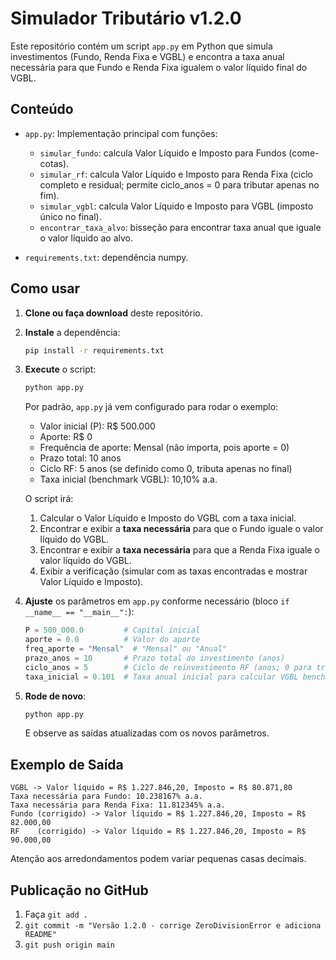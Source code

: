# Simulador Tributário v1.2.0

Este repositório contém um script `app.py` em Python que simula investimentos (Fundo, Renda Fixa e VGBL) e encontra a taxa anual necessária para que Fundo e Renda Fixa igualem o valor líquido final do VGBL.

## Conteúdo

- `app.py`: Implementação principal com funções:
  - `simular_fundo`: calcula Valor Líquido e Imposto para Fundos (come-cotas).
  - `simular_rf`: calcula Valor Líquido e Imposto para Renda Fixa (ciclo completo e residual; permite ciclo_anos = 0 para tributar apenas no fim).
  - `simular_vgbl`: calcula Valor Líquido e Imposto para VGBL (imposto único no final).
  - `encontrar_taxa_alvo`: bisseção para encontrar taxa anual que iguale o valor líquido ao alvo.

- `requirements.txt`: dependência numpy.

## Como usar

1. **Clone ou faça download** deste repositório.

2. **Instale** a dependência:
   ```bash
   pip install -r requirements.txt
   ```

3. **Execute** o script:
   ```bash
   python app.py
   ```

   Por padrão, `app.py` já vem configurado para rodar o exemplo:
   - Valor inicial (P): R$ 500.000
   - Aporte: R$ 0
   - Frequência de aporte: Mensal (não importa, pois aporte = 0)
   - Prazo total: 10 anos
   - Ciclo RF: 5 anos  (se definido como 0, tributa apenas no final)
   - Taxa inicial (benchmark VGBL): 10,10% a.a.

   O script irá:
   1. Calcular o Valor Líquido e Imposto do VGBL com a taxa inicial.
   2. Encontrar e exibir a **taxa necessária** para que o Fundo iguale o valor líquido do VGBL.
   3. Encontrar e exibir a **taxa necessária** para que a Renda Fixa iguale o valor líquido do VGBL.
   4. Exibir a verificação (simular com as taxas encontradas e mostrar Valor Líquido e Imposto).

4. **Ajuste** os parâmetros em `app.py` conforme necessário (bloco `if __name__ == "__main__":`):
   ```python
   P = 500_000.0         # Capital inicial
   aporte = 0.0          # Valor do aporte
   freq_aporte = "Mensal"  # "Mensal" ou "Anual"
   prazo_anos = 10       # Prazo total do investimento (anos)
   ciclo_anos = 5        # Ciclo de reinvestimento RF (anos; 0 para tributar apenas no fim)
   taxa_inicial = 0.101  # Taxa anual inicial para calcular VGBL benchmark
   ```

5. **Rode de novo**:
   ```bash
   python app.py
   ```
   E observe as saídas atualizadas com os novos parâmetros.

## Exemplo de Saída

```
VGBL -> Valor líquido = R$ 1.227.846,20, Imposto = R$ 80.871,80
Taxa necessária para Fundo: 10.238167% a.a.
Taxa necessária para Renda Fixa: 11.812345% a.a.
Fundo (corrigido) -> Valor líquido = R$ 1.227.846,20, Imposto = R$ 82.000,00
RF    (corrigido) -> Valor líquido = R$ 1.227.846,20, Imposto = R$ 90.000,00
```

Atenção aos arredondamentos podem variar pequenas casas decimais.

## Publicação no GitHub

1. Faça `git add .`
2. `git commit -m "Versão 1.2.0 - corrige ZeroDivisionError e adiciona README"`
3. `git push origin main`

